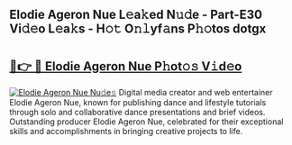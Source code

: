 ## Elodie Ageron Nue L𝚎a𝚔ed N𝚞𝚍e - Part-E30 Vi𝚍𝚎o L𝚎a𝚔s - H𝚘𝚝 O𝚗𝚕yf𝚊ns P𝚑𝚘tos dotgx

# <h2><a href="http://kfc2m5.oniu.top/?m=Elodie+Ageron+Nue">🔗👉 🔴 Elodie Ageron Nue P𝚑ot𝚘𝚜 V𝚒d𝚎o</a></h2>

[![Elodie Ageron Nue Nu𝚍e𝚜](https://i.imgur.com/0qMVB7G.gif)](http://kfc2m5.oniu.top/?m=Elodie+Ageron+Nue)
Digital media creator and web entertainer Elodie Ageron Nue, known for publishing dance and lifestyle tutorials through solo and collaborative dance presentations and brief videos. Outstanding producer Elodie Ageron Nue, celebrated for their exceptional skills and accomplishments in bringing creative projects to life.  
